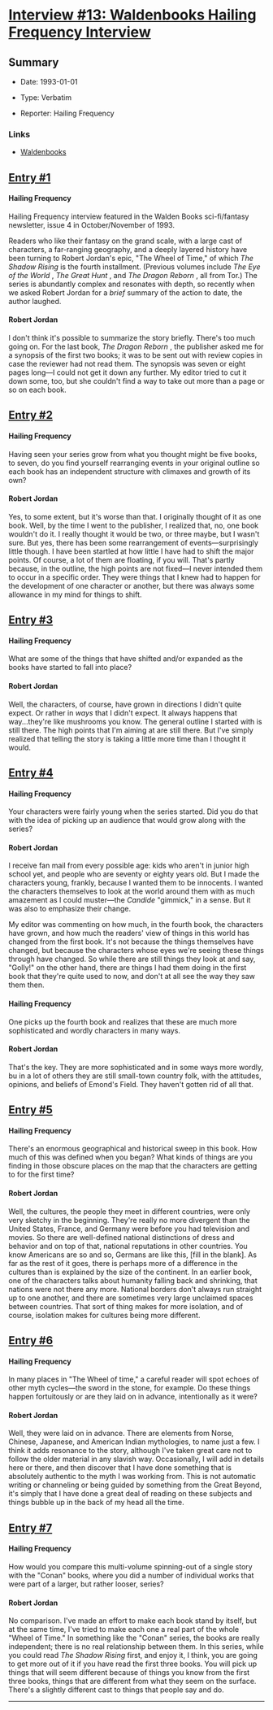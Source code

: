# [Interview #13: Waldenbooks Hailing Frequency Interview](https://www.theoryland.com/intvmain.php?i=13)

## Summary

- Date: 1993-01-01

- Type: Verbatim

- Reporter: Hailing Frequency

### Links

- [Waldenbooks](http://web.archive.org/web/19970208020544/http://uts.cc.utexas.edu/~moiraine/jordan/files/hailing-frequencies.html)


## [Entry #1](./t-13/1)

#### Hailing Frequency

Hailing Frequency interview featured in the Walden Books sci-fi/fantasy newsletter, issue 4 in October/November of 1993.

Readers who like their fantasy on the grand scale, with a large cast of characters, a far-ranging geography, and a deeply layered history have been turning to Robert Jordan's epic, "The Wheel of Time," of which
*The Shadow Rising*
is the fourth installment. (Previous volumes include
*The Eye of the World*
,
*The Great Hunt*
, and
*The Dragon Reborn*
, all from Tor.) The series is abundantly complex and resonates with depth, so recently when we asked Robert Jordan for a
*brief*
summary of the action to date, the author laughed.

#### Robert Jordan

I don't think it's possible to summarize the story briefly. There's too much going on. For the last book,
*The Dragon Reborn*
, the publisher asked me for a synopsis of the first two books; it was to be sent out with review copies in case the reviewer had not read them. The synopsis was seven or eight pages long—I could not get it down any further. My editor tried to cut it down some, too, but she couldn't find a way to take out more than a page or so on each book.

## [Entry #2](./t-13/2)

#### Hailing Frequency

Having seen your series grow from what you thought might be five books, to seven, do you find yourself rearranging events in your original outline so each book has an independent structure with climaxes and growth of its own?

#### Robert Jordan

Yes, to some extent, but it's worse than that. I originally thought of it as one book. Well, by the time I went to the publisher, I realized that, no, one book wouldn't do it. I really thought it would be two, or three maybe, but I wasn't sure. But yes, there has been some rearrangement of events—surprisingly little though. I have been startled at how little I have had to shift the major points. Of course, a lot of them are floating, if you will. That's partly because, in the outline, the high points are not fixed—I never intended them to occur in a specific order. They were things that I knew had to happen for the development of one character or another, but there was always some allowance in my mind for things to shift.

## [Entry #3](./t-13/3)

#### Hailing Frequency

What are some of the things that have shifted and/or expanded as the books have started to fall into place?

#### Robert Jordan

Well, the characters, of course, have grown in directions I didn't quite expect. Or rather in
*ways*
that I didn't expect. It always happens that way...they're like mushrooms you know. The general outline I started with is still there. The high points that I'm aiming at are still there. But I've simply realized that telling the story is taking a little more time than I thought it would.

## [Entry #4](./t-13/4)

#### Hailing Frequency

Your characters were fairly young when the series started. Did you do that with the idea of picking up an audience that would grow along with the series?

#### Robert Jordan

I receive fan mail from every possible age: kids who aren't in junior high school yet, and people who are seventy or eighty years old. But I made the characters young, frankly, because I wanted them to be innocents. I wanted the characters themselves to look at the world around them with as much amazement as I could muster—the
*Candide*
"gimmick," in a sense. But it was also to emphasize their change.

My editor was commenting on how much, in the fourth book, the characters have grown, and how much the readers' view of things in this world has changed from the first book. It's not because the things themselves have changed, but because the characters whose eyes we're seeing these things through have changed. So while there are still things they look at and say, "Golly!" on the other hand, there are things I had them doing in the first book that they're quite used to now, and don't at all see the way they saw them then.

#### Hailing Frequency

One picks up the fourth book and realizes that these are much more sophisticated and wordly characters in many ways.

#### Robert Jordan

That's the key. They are more sophisticated and in some ways more wordly, bu in a lot of others they are still small-town country folk, with the attitudes, opinions, and beliefs of Emond's Field. They haven't gotten rid of all that.

## [Entry #5](./t-13/5)

#### Hailing Frequency

There's an enormous geographical and historical sweep in this book. How much of this was defined when you began? What kinds of things are you finding in those obscure places on the map that the characters are getting to for the first time?

#### Robert Jordan

Well, the cultures, the people they meet in different countries, were only very sketchy in the beginning. They're really no more divergent than the United States, France, and Germany were before you had television and movies. So there are well-defined national distinctions of dress and behavior and on top of that, national reputations in other countries. You know Americans are so and so, Germans are like this, [fill in the blank]. As far as the rest of it goes, there is perhaps more of a difference in the cultures than is explained by the size of the continent. In an earlier book, one of the characters talks about humanity falling back and shrinking, that nations were not there any more. National borders don't always run straight up to one another, and there are sometimes very large unclaimed spaces between countries. That sort of thing makes for more isolation, and of course, isolation makes for cultures being more different.

## [Entry #6](./t-13/6)

#### Hailing Frequency

In many places in "The Wheel of time," a careful reader will spot echoes of other myth cycles—the sword in the stone, for example. Do these things happen fortuitously or are they laid on in advance, intentionally as it were?

#### Robert Jordan

Well, they were laid on in advance. There are elements from Norse, Chinese, Japanese, and American Indian mythologies, to name just a few. I think it adds resonance to the story, although I've taken great care not to follow the older material in any slavish way. Occasionally, I will add in details here or there, and then discover that I have done something that is absolutely authentic to the myth I was working from. This is not automatic writing or channeling or being guided by something from the Great Beyond, it's simply that I have done a great deal of reading on these subjects and things bubble up in the back of my head all the time.

## [Entry #7](./t-13/7)

#### Hailing Frequency

How would you compare this multi-volume spinning-out of a single story with the "Conan" books, where you did a number of individual works that were part of a larger, but rather looser, series?

#### Robert Jordan

No comparison. I've made an effort to make each book stand by itself, but at the same time, I've tried to make each one a real part of the whole "Wheel of Time." In something like the "Conan" series, the books are really independent; there is no real relationship between them. In this series, while you could read
*The Shadow Rising*
first, and enjoy it, I think, you are going to get more out of it if you have read the first three books. You will pick up things that will seem different because of things you know from the first three books, things that are different from what they seem on the surface. There's a slightly different cast to things that people say and do.


---

